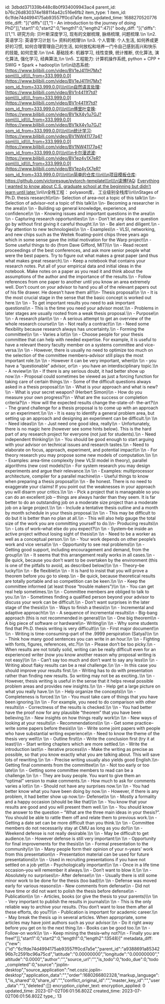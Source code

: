 id: 3dbdd371339b448c8b0f934009943ac4
parent_id: b76c26d830374e188114a42c516e6fb2
item_type: 1
item_id: 6c1fde74d4994175ab93557ff0cd7a5e
item_updated_time: 1688270520776
title_diff: "[{\"diffs\":[[1,\"1 - An introduction to the journey of doing PhD\"]],\"start1\":0,\"start2\":0,\"length1\":0,\"length2\":47}]"
body_diff: "[{\"diffs\":[[1,\"1.  研究方向: 贝叶斯深度学习, 现有的文献梳理, 脉络梳理, 问题梳理.\\\n    \\\n2.  英语学习: 英语学习计划 \\\\+ 资料的梳理\\\n    \\\n3.  个人管理: 个人生活, 如何养成更好的习惯, 如何合理管理自己的生活, 如何放松和培养一门令自己感到高兴和快乐的技能, 如何恋爱.\\\n    \\\n4.  基础技术: 机器学习, 线性变换, 统计推断, 优化算法, 演化算法, 强化学习, 经典算法,\\\n    \\\n5.  工程能力: 计算机操作系统, python + CPP + SWIG + Spark + hadoop\\\n    \\\n\\\n动态系统: [https://www.bilibili.com/video/BV1eJ411H7Mx?spm\\\\_id\\\\_from=333.999.0.0](https://www.bilibili.com/video/BV1eJ411H7Mx?spm_id_from=333.999.0.0)\\\n\\\n自然语言处理: [https://www.bilibili.com/video/BV1r4411f7td?spm\\\\_id\\\\_from=333.999.0.0](https://www.bilibili.com/video/BV1r4411f7td?spm_id_from=333.999.0.0)\\\n\\\n傅里叶变换: [https://www.bilibili.com/video/BV1kX4y1u7GJ?spm\\\\_id\\\\_from=333.999.0.0](https://www.bilibili.com/video/BV1kX4y1u7GJ?spm_id_from=333.999.0.0)\\\n\\\n统计学习: [https://www.bilibili.com/video/BV1NW41177q4?spm\\\\_id\\\\_from=333.999.0.0](https://www.bilibili.com/video/BV1NW41177q4?spm_id_from=333.999.0.0)\\\n\\\n卡尔漫滤波: [https://www.bilibili.com/video/BV1ez4y1X7eR?spm\\\\_id\\\\_from=333.999.0.0](https://www.bilibili.com/video/BV1ez4y1X7eR?spm_id_from=333.999.0.0)\\\n\\\n简单的仓库:\\\n\\\n项目模板仓库: https://github.com/victoresque/pytorch-template\\\n\\\n读博FAQ: <ins>[Everything I wanted to know about C.S. graduate school at the beginning but didn’t learn until later.](https://www.cs.unc.edu/~azuma/hitch4.html)</ins>\\\n\\\n全栈工程： polyaxon库， 工业级别全栈库\\\n\\\nStages of Ph.D. thesis research\\\n\\\n- Selection of area–not a topic of this talk\\\n    \\\n- Selection of advisor–not a topic of this talk\\\n    \\\n- Becoming a researcher in the area\\\n    \\\n    - Building up general knowledge, experience, and confidence\\\n        \\\n    - Knowing issues and important questions in the area\\\n        \\\n    - Capturing research opportunities\\\n        \\\n        - Don’t let any idea or question go by without first giving it careful thought.\\\n            \\\n            - Be alert and diligent.\\\n        - Pay attention to new technologies\\\n            \\\n            - Examples\\\n                - VLSI, networking, and new chips such as the Weitek floating-point chips three years ago which in some sense gave the initial motivation for the Warp project\\\n    - Some useful things to do (from Dave Gifford, MIT)\\\n        \\\n        - Read recent proceedings of the best conferences, and ask more senior people what were the best papers. Try to figure out what makes a great paper (and thus what makes great research).\\\n        - Keep a notebook that contains your research notes. Put all of your empirical data and initial ideas in the notebook. Make notes on a paper as you read it and think about the assumptions of the author and the importance of the results.\\\n        - Follow references from one paper to another until you know an area extremely well. Don’t count on your advisor to hand you all of the relevant papers out of his file drawer. He doesn’t have them all!\\\n- Thesis proposal\\\n    \\\n    - It is the most crucial stage in the sense that the basic concept is worked out here.\\\n        \\\n        - To get important results you need to ask important questions\\\n        - This is the time you need your advisor most.\\\n        - Problems in later stages are usually rooted from a weak thesis proposal.\\\n    - Purpose\\\n        \\\n        - A research plan\\\n            \\\n            - A serious attempt to get an overview of the whole research course\\\n                \\\n            - Not really a contract\\\n                \\\n                - Need some flexibility because research always has uncertainty.\\\n        - Forming the committee\\\n            \\\n            - Varies a lot\\\n                \\\n            - Choose people for your thesis committee that can help with needed expertise. For example, it is useful to have a relevant theory faculty member on a systems committee and vice-versa.\\\n                \\\n            - However, there is usually no need to optimize too much on the selection of the committee members–advisor still plays the most important role.\\\n                \\\n            - However it can be very important, when\\\n                \\\n                - you have a “questionable” advisor, or\\\n                - you have an interdisciplinary topic.\\\n        - A review\\\n            \\\n            - If there is any serious doubt, it had better show up now.\\\n            - Proposal could sometimes be viewed as just a forcing function for taking care of certain things.\\\n    - Some of the difficult questions always asked in a thesis proposal:\\\n        \\\n        - What is your approach and what is new?\\\n        - What is your secret weapon? (Herbert Simon)\\\n        - How do you measure your own progress?\\\n        - What are the success or completion criteria?\\\n        - How will the expected results change the-state-of- the-art?\\\n    - The grand challenge for a thesis proposal is to come up with an approach or an experiment.\\\n        \\\n        - It is easy to identify a general problem area, but setting up an approach and designing an experiment can be difficult.\\\n            \\\n            - Need ideas\\\n                \\\n                - Just need one good idea, really\\\n                - Unfortunately, there is no magic here (however see some hints below). This is the hard part of any research project for everyone (not just for students).\\\n        - Need independent thinking\\\n            \\\n            - You should be good enough to start arguing with your advisor on technical issues and research tastes.\\\n        - Need to elaborate on focus, approach, experiment, and potential impact\\\n            \\\n            - For theory research you may propose some new models of computation.\\\n                \\\n                - Examples: area-time complexity (new VLSI model in theory), parallel algorithms (new cost models)\\\n            - For system research you may design experiments and argue their relevance.\\\n                \\\n                - Examples: multiprocessor architecture, compiler for a parallel machine\\\n    - Useful things to know when preparing a thesis proposal\\\n        \\\n        - Be honest. There is no need to exaggerate your claims! If you point out the weaknesses in your approach you will disarm your critics.\\\n            \\\n        - Pick a project that is manageable so you can do an excellent job – things are always harder than they seem. It is far better to do an outstanding job on a moderate size project than a moderate job on a large project.\\\n            \\\n        - Include a tentative thesis outline and a month by month schedule in your thesis proposal.\\\n            \\\n            - This may be difficult to do but it is better than no plan at all.\\\n            - This will also help gauge the total size of the work you are committing yourself to do.\\\n- Producing results\\\n    \\\n    - Lots of work–what else do you expect?\\\n        \\\n        - System–be inside an active project without losing sight of thesis\\\n            \\\n            - Need to be a worker as well as a conceptual person.\\\n                \\\n            - Your work depends on other people’s work and vice versa\\\n                \\\n                - Opportunity to see real problems\\\n                    \\\n                - Getting good support, including encouragement and demand, from the group\\\n                    \\\n                    - It seems that this arrangement really works in all cases.\\\n            - Be quick, because you don’t want to be overtaken by the environment (this is one of the pitfalls to avoid, as described below)\\\n                \\\n        - Theory–be lucky!\\\n            \\\n            - Be flexible\\\n                \\\n                - It is hard to insist that you will prove a theorem before you go to sleep.\\\n            - Be quick, because theoretical results are totally portable and so competition can be keen.\\\n                \\\n    - Keep the committee informed (at least those “trouble makers”)\\\n        \\\n        - You can get real help sometimes.\\\n            \\\n        - Committee members are obliged to talk to you.\\\n            \\\n            - Sometimes finding a qualified person beyond your advisor to discuss your work can be difficult.\\\n        - Don’t want surprises in the later stage of the thesis\\\n            \\\n    - Ways to finish a thesis\\\n        \\\n        - Incremental and adaptive approach\\\n            \\\n            - A sequence of incremental results\\\n        - Big-bang approach (this is not recommended in general)\\\n            \\\n            - One big theorem\\\n            - A big piece of software or hardware\\\n- Writing\\\n    \\\n    - Why some students find that Ph.D. thesis writing is very difficult\\\n        \\\n        - First major document\\\n            \\\n        - Writing is time-consuming–part of the .9999 perspiration (Satya)\\\n            \\\n            - Think how many good sentences you can write in an hour.\\\n                \\\n            - Fighting with fonts, figures, references, etc.?\\\n                \\\n                - Please don’t be too picky.\\\n        - When results are not totally solid, writing can be really difficult even for an experienced writer (now you know another reason why proposal writing is not easy)\\\n            \\\n            - Can’t say too much and don’t want to say any less\\\n                \\\n            - Writing about flaky results can be a real challenge.\\\n                \\\n                - In this case you should improve your results first.\\\n        - Writing has to do with presentation rather than finding new results. So writing may not be as exciting..\\\n            \\\n    - However, thesis writing is useful in the sense that it helps reveal possible problem areas and provides new insights.\\\n        \\\n        - Help get a large picture on what you really have.\\\n            \\\n        - Help organize the concepts\\\n            \\\n        - Completeness is forced.\\\n            \\\n            - You must take care of things that you have been ignoring.\\\n                \\\n                - For example, you need to do comparison with other results\\\n        - Correctness of the results is checked.\\\n            \\\n            - You had better have the proof now for any plausible “theorem” that you have been believing.\\\n        - New insights on how things really work\\\n            \\\n            - New ways of looking at your results\\\n    - Recommendations\\\n        \\\n        - Get some practice–write some papers before thesis\\\n            \\\n            - Write some joint papers with people who have substantial writing experience\\\n        - Need to know the theme of the thesis very well\\\n            \\\n            - Outline first\\\n            - Write the conclusion first (try it at least)\\\n            - Start writing chapters which are more settled.\\\n            - Write the introduction last\\\n            - Iterative process\\\n        - Make the writing as precise as possible, so that you know exactly what you are talking about. This will save lots of rewriting.\\\n            \\\n            - Precise writing usually also yields good English.\\\n- Getting final comments from the committee\\\n    \\\n    - Not too early or too late\\\n        \\\n        - Getting some committee members to read can be a challenge.\\\n            \\\n            - They are busy people. You want to give them an “optimal” version to make comments.\\\n    - How much to ask for comments varies a lot\\\n        \\\n    - Should not have any surprises now.\\\n        \\\n        - You had better know what you have been doing by now.\\\n        - However, if there is any problem, it had better show up now.\\\n- Defense\\\n    \\\n    - Mostly a formality and a happy occasion (should be like that)\\\n        \\\n        - You know that your results are good and you will present them well.\\\n            \\\n            - You should know the answer to the question – “What are the three main ideas in your thesis?”. You should be able to rattle them off and relate them to previous work.\\\n        - Getting a date set can be more difficult than you think.\\\n            \\\n            - Committee members do not necessarily stay at CMU as long as you do!\\\n                \\\n            - Weekend defense is not really desirable.\\\n                \\\n                - May be difficult to get audience.\\\n    - However defense is still very important:\\\n        \\\n        - Opportunity for final improvements for the thesis\\\n            \\\n        - Formal presentation to the community\\\n            \\\n            - Many people form their opinion of your n-years’ work from this presentation\\\n        - Presentation material can be used for future presentations\\\n            \\\n            - Used in recruiting presentations if you have not settled on a job yet\\\n        - Psychologically important\\\n            \\\n            - Once in a life time occasion–you will remember it always.\\\n        - Don’t want to blow it.\\\n            \\\n            - Absolutely no surprises\\\n- After defense\\\n    \\\n    - Usually there is still some minor work to be done for the thesis (too bad)\\\n        \\\n        - Defense was moved early for various reasons\\\n        - New comments from defense\\\n        - Did not have time or did not want to polish the thesis before defense\\\n    - Publication\\\n        \\\n        - Articles, books (or give the thesis to your parents)\\\n            \\\n        - Very important to publish the results in journals\\\n            \\\n            - This is the only reliable way to archive your results. (You don’t want to lose them after all these efforts, do you?)\\\n            - Publication is important for academic career.\\\n            - May break the thesis up in several articles. When appropriate, some articles may have joint authors such as your advisor.\\\n            - Do it right away before you get on to the next thing.\\\n        - Books can be good too.\\\n            \\\n    - Follow-on work\\\n        \\\n        - Keep mining the thesis–why not?\\\n    - Finally you are free!\"]],\"start1\":0,\"start2\":0,\"length1\":0,\"length2\":13548}]"
metadata_diff: {"new":{"id":"6c1fde74d4994175ab93557ff0cd7a5e","parent_id":"a9388691a8534296b7c2591bc96a75cd","latitude":"0.00000000","longitude":"0.00000000","altitude":"0.0000","author":"","source_url":"","is_todo":0,"todo_due":0,"todo_completed":0,"source":"joplin-desktop","source_application":"net.cozic.joplin-desktop","application_data":"","order":1680266802328,"markup_language":1,"is_shared":0,"share_id":"","conflict_original_id":"","master_key_id":"","user_data":""},"deleted":[]}
encryption_cipher_text: 
encryption_applied: 0
updated_time: 2023-07-02T06:01:56.802Z
created_time: 2023-07-02T06:01:56.802Z
type_: 13